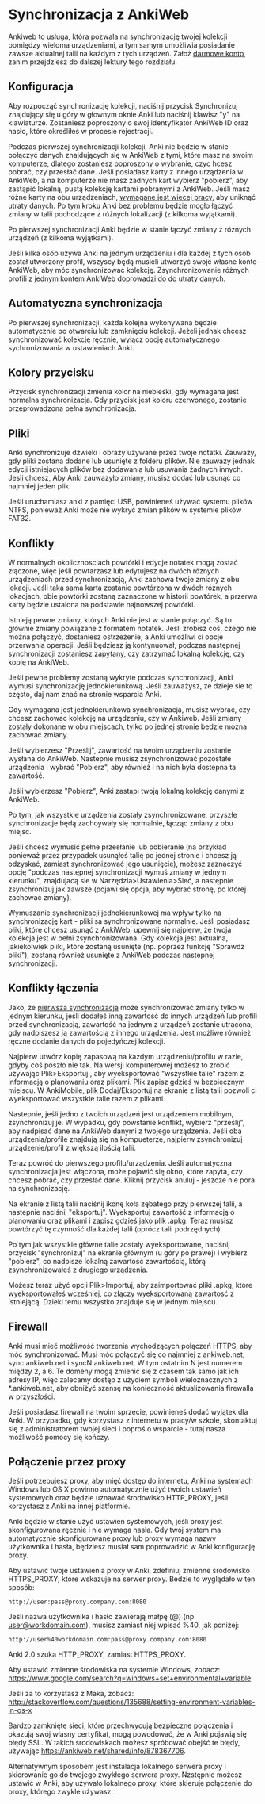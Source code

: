 # Synchronizacja z AnkiWeb

Ankiweb to usługa, która pozwala na synchronizację twojej kolekcji pomiędzy wieloma urządzeniami, a tym samym umożliwia posiadanie zawsze aktualnej talii na każdym z tych urządzeń. Założ [darmowe konto](https://ankiweb.net/), zanim przejdziesz do dalszej lektury tego rozdziału.

## Konfiguracja

Aby rozpocząć synchronizację kolekcji, naciśnij przycisk Synchronizuj znajdujący się u góry w  głownym oknie Anki lub naciśnij klawisz "y" na klawiaturze. Zostaniesz poproszony o swoj identyfikator AnkiWeb ID oraz hasło, które określiłeś w procesie rejestracji.

Podczas pierwszej synchronizacji kolekcji, Anki nie będzie w stanie połączyć danych znajdujących się w AnkiWeb z tymi, które masz na swoim komputerze, dlatego zostaniesz poproszony o wybranie,  czyc hcesz pobrać, czy przesłać dane. Jeśli posiadasz karty z innego urządzenia w AnkiWeb, a na komputerze nie masz żadnych kart wybierz "pobierz", aby zastąpić lokalną, pustą  kolekcję kartami pobranymi z AnkiWeb. Jeśli masz różne karty na obu urządzeniach, [wymagane jest wiecej pracy](#merging-conflicts), aby uniknąć utraty danych. Po tym kroku Anki bez problemu będzie mogło łączyć zmiany w talii pochodzące z różnych lokalizacji (z kilkoma wyjątkami).

Po pierwszej synchronizacji Anki będzie w stanie łączyć zmiany z różnych urządzeń (z kilkoma wyjątkami).

Jeśli kilka osób używa Anki na jednym urządzeniu i dla każdej z tych osób został utworzony profil, wszyscy będą musieli utworzyć swoje własne konto AnkiWeb, aby móc synchronizować kolekcję. Zsynchronizowanie różnych profili z jednym kontem AnkiWeb doprowadzi do do utraty danych. 

## Automatyczna synchronizacja

Po pierwszej synchronizacji, każda kolejna wykonywana będzie automatycznie po otwarciu lub zamknięciu kolekcji. Jeżeli jednak chcesz synchronizować kolekcję ręcznie, wyłącz opcję automatycznego sychronizowania w ustawieniach Anki.

## Kolory przycisku

Przycisk synchronizacji zmienia kolor na niebieski, gdy wymagana jest normalna synchronizacja. Gdy przycisk jest koloru czerwonego, zostanie przeprowadzona pełna synchronizacja.

## Pliki

Anki synchronizuje dźwieki i obrazy używane przez twoje notatki. Zauważy, gdy pliki zostana dodane lub usunięte z folderu plików. Nie zauważy jednak  edycji istniejacych plików bez dodawania lub usuwania żadnych innych. Jesli chcesz, Aby Anki zauwazyło zmiany, musisz dodać lub usunąć co najmniej jeden plik.

Jeśli uruchamiasz anki z pamięci USB, powinieneś używać systemu plików NTFS, ponieważ Anki może nie wykryć zmian plików w systemie plików FAT32.


## Konflikty

W normalnych okolicznosciach powtórki i edycje notatek mogą zostać złączone, więc jeśli powtarzasz lub edytujesz na dwóch róznych urządzeniach przed synchronizacją, Anki zachowa twoje zmiany z obu lokacji. Jeśli taka sama karta zostanie powtórzona w dwóch różnych lokacjach, obie powtórki zostaną zaznaczone w historii powtórek, a przerwa karty będzie ustalona na podstawie najnowszej powtórki.

Istnieją pewne zmiany, których Anki nie jest w stanie połączyć. Są to głównie zmiany powiązane z formatem notatek. Jeśli zrobisz coś, czego nie można połączyć, dostaniesz ostrzeżenie, a Anki umożliwi ci opcje przerwania operacji. Jeśli będziesz ją kontynuował, podczas następnej synchronizacji zostaniesz zapytany, czy zatrzymać lokalną kolekcję, czy kopię na AnkiWeb.

Jeśli pewne problemy zostaną wykryte podczas synchronizacji, Anki wymusi synchronizację jednokierunkową. Jeśli zauważysz, ze dzieje sie to często, daj nam znać na stronie wsparcia Anki.

Gdy wymagana jest jednokierunkowa synchronizacja, musisz wybrać, czy chcesz zachowac kolekcję na urządzeniu, czy w Ankiweb. Jeśli zmiany zostały dokonane w obu miejscach, tylko po jednej stronie bedzie można zachować zmiany.

Jeśli wybierzesz "Prześlij", zawartość na twoim urządzeniu zostanie wysłana do AnkiWeb. Nastepnie musisz zsynchronizować pozostałe urządzenia i wybrać "Pobierz", aby również i na nich była dostepna ta zawartość.

Jeśli wybierzesz "Pobierz", Anki zastapi twoją lokalną kolekcję danymi z AnkiWeb.

Po tym, jak wszystkie urządzenia zostały zsynchronizowane, przyszłe synchronizacje będą zachoywały się normalnie, łącząc zmiany z obu miejsc.

Jeśli chcesz wymusić pełne przesłanie lub pobieranie (na przykład ponieważ przez przypadek usunąłeś talię po jednej stronie i chcesz ją odzyskać, zamiast synchronizować jego usunięcie), możesz zaznaczyć opcję "podczas następnej synchronizacji wymuś zmiany w jednym kierunku", znajdujacą sie w Narzędzia&gt;Ustawienia&gt;Sieć, a następnie zsynchronizuj jak zawsze (pojawi się opcja, aby wybrać stronę, po której zachować zmiany).

Wymuszanie synchronizacji jednokierunkowej ma wpływ tylko na synchronizację kart - pliki sa synchronizowane normalnie. Jeśli posiadasz pliki, które chcesz usunąć z AnkiWeb, upewnij się najpierw, że twoja kolekcja jest w pełni zsynchronizowana. Gdy kolekcja jest aktualna, jakiekolwiek pliki, które zostaną usunięte (np. poprzez funkcję "Sprawdz pliki"), zostaną również usunięte z AnkiWeb podczas nastepnej synchronizacji.

## Konflikty łączenia 

Jako, że [pierwsza synchronizacja](#setup) może synchronizować zmiany tylko w jednym kierunku, jeśli dodałeś inną zawartość do innych urządzeń lub profili przed synchronizacją, zawartość na jednym z urządzeń zostanie utracona, gdy nadpiszesz ją zawartością z innego urządzenia. Jest możliwe również ręczne dodanie danych do pojedyńczej kolekcji. 

Najpierw utwórz kopię zapasową na każdym urządzeniu/profilu w razie, gdyby coś poszło nie tak. Na wersji komputerowej możesz to zrobić używając Plik&gt;Eksportuj , aby wyeksportować "wszystkie talie" razem z informacją o planowaniu oraz plikami. Plik zapisz gdzieś w bezpiecznym miejscu. W AnkiMobile, plik Dodaj/Eksportuj na ekranie z listą talii pozwoli ci wyeksportować wszystkie talie razem z plikami.

Nastepnie, jeśli jedno z twoich urządzeń jest urządzeniem mobilnym, zsynchronizuj je. W wypadku, gdy powstanie konflikt, wybierz "prześlij", aby nadpisać dane na AnkiWeb danymi z twojego urządzenia. Jeśli oba urządzenia/profile znajdują się na kompueterze, najpierw zsynchronizuj urządzenie/profil z większą ilością talii.

Teraz powróć do pierwszego profilu/urządzenia. Jeśli automatyczna synchronizacja jest włączona, może pojawić się okno, które zapyta, czy chcesz pobrać, czy przesłać dane. Kliknij przycisk anuluj - jeszcze nie pora na synchronizację.

Na ekranie z listą talii naciśnij ikonę koła zębatego przy pierwszej talii, a nastepnie naciśnij "eksportuj". Wyeksportuj zawartość z informacją o planowaniu oraz plikami i zapisz gdzieś jako plik .apkg. Teraz musisz powtórzyć tę czynność dla każdej talii (oprócz talii podrzędnych).

Po tym jak wszystkie główne talie zostały wyeksportowane, naciśnij przycisk "synchronizuj" na ekranie głównym (u góry po prawej) i wybierz "pobierz", co nadpisze lokalną zawartość zawartością, którą zsynchronizowałeś z drugiego urządzenia.

Możesz teraz użyć opcji Plik&gt;Importuj, aby zaimportować pliki .apkg, które wyeksportowałeś wcześniej, co złączy wyeksportowaną zawartosć z istniejącą. Dzieki temu wszystko znajduje się w jednym miejscu.

## Firewall

Anki musi mieć możliwość tworzenia wychodzących połączeń HTTPS, aby móc synchronizować. Musi móc połączyć się co najmniej z ankiweb.net, sync.ankiweb.net i
syncN.ankiweb.net. W tym ostatnim N jest numerem między 2, a 6. Te domeny mogą zmienić się z czasem tak samo jak ich adresy IP, więc zalecamy dostęp z użyciem symboli wieloznacznych z \*.ankiweb.net, aby obniżyć szansę na konieczność aktualizowania firewalla w przyszłości.

Jeśli posiadasz firewall na twoim sprzecie, powinieneś dodać wyjątek dla Anki. W przypadku, gdy korzystasz z internetu w pracy/w szkole, skontaktuj się z administratorem twojej sieci i poproś o wsparcie - tutaj nasza możliwość pomocy się kończy.

## Połączenie przez proxy

Jeśli potrzebujesz proxy, aby mięć dostęp do internetu, Anki na systemach Windows lub OS X powinno automatycznie użyć twoich ustawień systemowych oraz będzie uznawać środowisko HTTP_PROXY, jeśli korzystasz z Anki na innej platformie. 

Anki będzie w stanie użyć ustawień systemowych, jeśli proxy jest skonfigurowana ręcznie i nie wymaga hasła. Gdy twój system ma automatycznie skonfigurowane proxy lub proxy wymaga nazwy użytkownika i hasła, będziesz musiał sam poprowadzić w Anki konfigurację proxy.

Aby ustawić twoje ustawienia proxy w Anki, zdefiniuj zmienne środowisko HTTPS_PROXY, które wskazuje na serwer proxy. Bedzie to wyglądało w ten sposób: 

    http://user:pass@proxy.company.com:8080

Jeśli nazwa użytkownika i hasło zawierają małpę (@) (np. <user@workdomain.com>), musisz zamiast niej wpisać %40, jak poniżej:

    http://user%40workdomain.com:pass@proxy.company.com:8080

Anki 2.0 szuka HTTP_PROXY, zamiast HTTPS_PROXY.

Aby ustawić zmienne środowiska na systemie Windows, zobacz:
<https://www.google.com/search?q=windows+set+environmental+variable>

Jeśli za to korzystasz z Maka, zobacz:
<http://stackoverflow.com/questions/135688/setting-environment-variables-in-os-x>

Bardzo zamknięte sieci, które przechwycują bezpieczne połączenia i okazują swój własny certyfikat, mogą powodować, że w Anki pojawią się błędy SSL. W takich środowiskach możesz spróbować obejść te błędy, używając <https://ankiweb.net/shared/info/878367706>.

Alternatywnym sposobem jest instalacja lokalnego serwera proxy i skierowanie go do twojego zwykłego serwera proxy. Nzstępnie możesz ustawić w Anki, aby używało lokalnego proxy, które skieruje połączenie do proxy, którego zwykle używasz.

